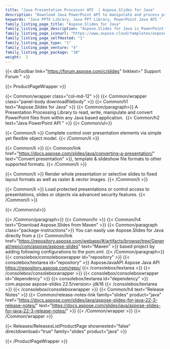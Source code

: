 ```yaml
---
title: "Java Presentation Processor API  | Aspose.Slides for Java"
description: "Download Java PowerPoint API to manipulate and process presentations. It allows developers to read, write, convert and manipulate PowerPoint files in Java. All document elements such as slides, tables, text, charts, shapes, images and SmartArt diagrams are accessible for creation & processing. "
keywords: "Java PPTX Library, Java PPT Library, PowerPoint Java API "
family_listing_page_title: "Aspose.Slides for Java"
family_listing_page_description: "Aspose.Slides for Java is PowerPoint presentation manipulation and processing API to read, write, manipulate and convert PowerPoint files within any Java based application. API does not have any external dependencies so it can be used without requiring Microsoft PowerPoint."
family_listing_page_iconurl: "https://www.aspose.cloud/templates/aspose/App_Themes/V3/images/slides/272x272/aspose_slides-for-java-min.png"
family_listing_page_selfHosted: "1"
family_listing_page_type: "1"
family_listing_page_venture: "4"
family_listing_page_package: "30"
weight:  2
---
```


{{< dbToolbar link="https://forum.aspose.com/c/slides" linktext=" Support Forum " >}}


{{< ProductPageWrapper >}}

<!-- ProductPageContent-->
{{< Common/wrapper class="col-md-12" >}}
{{< Common/wrapper class="panel-body downloadfilebody" >}}
{{< Common/h1 text="Aspose.Slides for Java" >}}
{{< Common/paragraph>}}
A Presentation Processing Library to read, write, manipulate and convert PowerPoint files from within any Java based application.&nbsp;
{{< Common/h2 text="Java PowerPoint API&nbsp;"  >}}
 {{< Common/ul>}}
 
   {{< Common/li >}} Complete control over presentation elements via simple yet flexible object model. {{< /Common/li >}}

   {{< Common/li >}} {{< Common/link href="https://docs.aspose.com/slides/java/converting-a-presentation/" text="Convert presentation"  >}}, template & slideshow file formats to other supported formats. {{< /Common/li >}}

   {{< Common/li >}} Render whole presentation or selective slides to fixed layout formats as well as raster & vector images. {{< /Common/li >}}

   {{< Common/li >}} Load protected presentations or control access to presentations, slides or objects via advanced security features. {{< /Common/li >}}

 {{< /Common/ul>}}


{{< /Common/paragraph>}}
{{< Common/hr >}}
{{< Common/h4 text="Download Aspose.Slides from Maven"  >}}
{{< Common/paragraph class="package-instructions">}}
You can easily use Aspose.Slides for Java directly from a {{< Common/link href="https://repository.aspose.com/webapp/#/artifacts/browse/tree/General/repo/com/aspose/aspose-slides" text="Maven"  >}} based project by adding following configurations to the pom.xml.
 {{< /Common/paragraph>}}
{{< consolebox/consoleboxwrapper id="repository" >}}
       {{< consolebox/textarea id="repository" >}} <repository>
    <id>AsposeJavaAPI</id>
    <name>Aspose Java API</name>
    <url>https://repository.aspose.com/repo/</url>
</repository> {{< /consolebox/textarea >}}
{{< /consolebox/consoleboxwrapper >}}
{{< consolebox/consoleboxwrapper id="dependency" >}}
       {{< consolebox/textarea id="dependency" >}} <dependency>
    <groupId>com.aspose</groupId>
    <artifactId>aspose-slides</artifactId>
    <version>22.5/version>
    <classifier>jdk16</classifier>
</dependency> {{< /consolebox/textarea >}}
{{< /consolebox/consoleboxwrapper >}}
{{< Common/h4 text="Release Notes"  >}}
{{< Common/release-notes-link family="slides" product="java" href="https://docs.aspose.com/slides/java/aspose-slides-for-java-22-3-release-notes/" text="https://docs.aspose.com/slides/java/aspose-slides-for-java-22-3-release-notes/"  >}}
{{< /Common/wrapper >}}
{{< /Common/wrapper >}}

<!-- /ProductPageContent-->



<!-- ReleasesListProductPage-->
   {{< Releases/ReleasesListProductPage shownested="false"  directdownload="true" family="slides" product="java" >}}
<!-- /ReleasesListProductPage-->

{{< /ProductPageWrapper >}}

